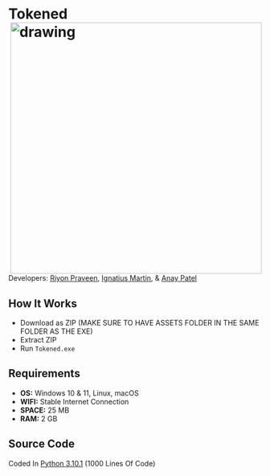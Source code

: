 

# Tokened <img style="float: right;" src="https://i.ibb.co/mSWzchF/tokened-main-removebg-preview.png" alt="drawing" width="500"/>
Developers: [Riyon Praveen](https://github.com/skyy-rad), [Ignatius Martin](https://github.com/iggym21), & [Anay Patel](https://github.com/Perefo)

## How It Works
* Download as ZIP (MAKE SURE TO HAVE ASSETS FOLDER IN THE SAME FOLDER AS THE EXE)
* Extract ZIP
* Run `Tokened.exe`

## Requirements
* **OS:** Windows 10 & 11, Linux, macOS
* **WIFI:** Stable Internet Connection
* **SPACE:** 25 MB
* **RAM:** 2 GB

## Source Code
Coded In [Python 3.10.1](https://github.com/skyy-rad/Tokened/tree/main/sources) (1000 Lines Of Code)
